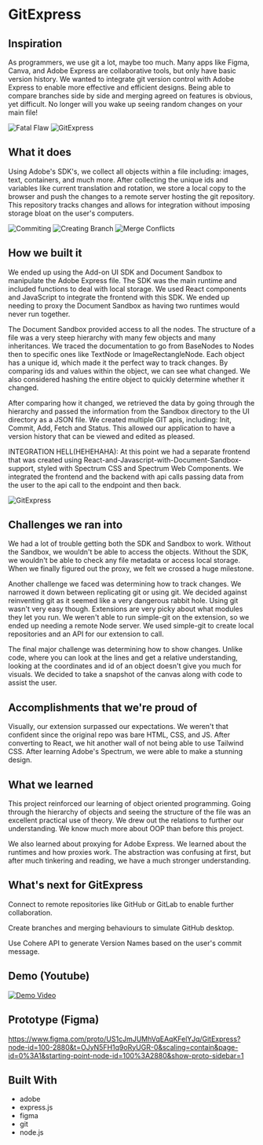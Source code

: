 # GitExpress

## Inspiration

As programmers, we use git a lot, maybe too much. Many apps like Figma, Canva, and Adobe Express are collaborative tools, but only have basic version history. We wanted to integrate git version control with Adobe Express to enable more effective and efficient designs. Being able to compare branches side by side and merging agreed on features is obvious, yet difficult. No longer will you wake up seeing random changes on your main file!

![Fatal Flaw](https://cdn.discordapp.com/attachments/1070372249959407646/1243246584452485300/Slide_16_9_-_3.png?ex=6650c71c&is=664f759c&hm=086240d24b6d73e498269108ab737bda65e2895ef063a83b854b946214a5153b&)
![GitExpress](https://cdn.discordapp.com/attachments/1070372249959407646/1243246584842420305/Slide_16_9_-_4.png?ex=6650c71c&is=664f759c&hm=3cb3372e34af4a6076df81e21f4426b943a81825fc8965a61261ce0f00c2bb81&)

## What it does

Using Adobe's SDK's, we collect all objects within a file including: images, text, containers, and much more. After collecting the unique ids and variables like current translation and rotation, we store a local copy to the browser and push the changes to a remote server hosting the git repository. This repository tracks changes and allows for integration without imposing storage bloat on the user's computers.

![Commiting](https://cdn.discordapp.com/attachments/1070372249959407646/1243247714926461078/MacBook_Air_-_3.png?ex=6650c829&is=664f76a9&hm=f7550153b85f8b6698d882b5c9d428e2bfd257b90615f23e67f829abbf749725&)
![Creating Branch](https://cdn.discordapp.com/attachments/1070372249959407646/1243246583987048529/MacBook_Air_-_16.png?ex=6650c71c&is=664f759c&hm=9aa4a40452367172cef3b860d7b867b86c60b7388e886ac3ff5e56402f58b0f7&)
![Merge Conflicts](https://cdn.discordapp.com/attachments/1070372249959407646/1243246583311499334/MacBook_Air_-_15.png?ex=6650c71b&is=664f759b&hm=3b3de53a2b946559e2a66d01ea939c022e63ae1b344095e8a238716007bc7a33&)

## How we built it

We ended up using the Add-on UI SDK and Document Sandbox to manipulate the Adobe Express file. The SDK was the main runtime and included functions to deal with local storage. We used React components and JavaScript to integrate the frontend with this SDK. We ended up needing to proxy the Document Sandbox as having two runtimes would never run together.

The Document Sandbox provided access to all the nodes. The structure of a file was a very steep hierarchy with many few objects and many inheritances. We traced the documentation to go from BaseNodes to Nodes then to specific ones like TextNode or ImageRectangleNode. Each object has a unique id, which made it the perfect way to track changes. By comparing ids and values within the object, we can see what changed. We also considered hashing the entire object to quickly determine whether it changed.

After comparing how it changed, we retrieved the data by going through the hierarchy and passed the information from the Sandbox directory to the UI directory as a JSON file. We created multiple GIT apis, including: Init, Commit, Add, Fetch and Status. This allowed our application to have a version history that can be viewed and edited as pleased.

INTEGRATION HELL(HEHEHAHA): At this point we had a separate frontend that was created using React-and-Javascript-with-Document-Sandbox-support, styled with Spectrum CSS and Spectrum Web Components. We integrated the frontend and the backend with api calls passing data from the user to the api call to the endpoint and then back.

![GitExpress](https://cdn.discordapp.com/attachments/1070372249959407646/1243246585257922560/Slide_16_9_-_5.png?ex=6650c71c&is=664f759c&hm=43f098c6f5d99ce47a0fcd0c795bf10c6880fcba272459f715afbb9a00f91982&)

## Challenges we ran into

We had a lot of trouble getting both the SDK and Sandbox to work. Without the Sandbox, we wouldn't be able to access the objects. Without the SDK, we wouldn't be able to check any file metadata or access local storage. When we finally figured out the proxy, we felt we crossed a huge milestone.

Another challenge we faced was determining how to track changes. We narrowed it down between replicating git or using git. We decided against reinventing git as it seemed like a very dangerous rabbit hole. Using git wasn't very easy though. Extensions are very picky about what modules they let you run. We weren't able to run simple-git on the extension, so we ended up needing a remote Node server. We used simple-git to create local repositories and an API for our extension to call.

The final major challenge was determining how to show changes. Unlike code, where you can look at the lines and get a relative understanding, looking at the coordinates and id of an object doesn't give you much for visuals. We decided to take a snapshot of the canvas along with code to assist the user.

## Accomplishments that we're proud of

Visually, our extension surpassed our expectations. We weren't that confident since the original repo was bare HTML, CSS, and JS. After converting to React, we hit another wall of not being able to use Tailwind CSS. After learning Adobe's Spectrum, we were able to make a stunning design.

## What we learned

This project reinforced our learning of object oriented programming. Going through the hierarchy of objects and seeing the structure of the file was an excellent practical use of theory. We drew out the relations to further our understanding. We know much more about OOP than before this project.

We also learned about proxying for Adobe Express. We learned about the runtimes and how proxies work. The abstraction was confusing at first, but after much tinkering and reading, we have a much stronger understanding.

## What's next for GitExpress

Connect to remote repositories like GitHub or GitLab to enable further collaboration.

Create branches and merging behaviours to simulate GitHub desktop.

Use Cohere API to generate Version Names based on the user's commit message.

## Demo (Youtube)

[![Demo Video](https://cdn.discordapp.com/attachments/1070372249959407646/1243245661361799208/Thumbnail.png?ex=6650c640&is=664f74c0&hm=e2124b725d371f756a8b6fcc0be6b56e7f069f7a4254ae09f276635347a433c9)](https://www.youtube.com/watch?v=Sw63SwE4vj4 "Demo Video")


## Prototype (Figma)

https://www.figma.com/proto/US1cJmJUMhVqEAqKFelYJq/GitExpress?node-id=100-2880&t=OJyN5FH1q9oRyUGR-0&scaling=contain&page-id=0%3A1&starting-point-node-id=100%3A2880&show-proto-sidebar=1

## Built With
- adobe
- express.js
- figma
- git
- node.js
